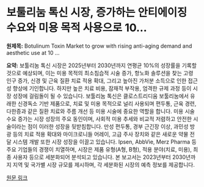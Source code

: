 # 보툴리눔 톡신 시장, 증가하는 안티에이징 수요와 미용 목적 사용으로 10…

**원제목:** Botulinum Toxin Market to grow with rising anti-aging demand and aesthetic use at 10 ...

**요약:** 보툴리눔 톡신 시장은 2025년부터 2030년까지 연평균 10%의 성장률을 기록할 것으로 예상되며, 이는 미용 목적의 최소침습적 시술 증가, 항노화 솔루션을 찾는 고령 인구 증가, 신경 및 근육 질환 치료 적용 확대, 그리고 높아진 가처분 소득으로 인한 접근성 향상에 기인합니다.  하지만 높은 치료 비용, 잠재적 부작용, 엄격한 규제 과정 등이 시장 성장에 걸림돌이 될 수 있습니다.  보툴리눔 톡신은 클로스트리디움 보툴리눔에서 유래한 신경독소 기반 제품으로, 치료 및 미용 목적으로 널리 사용되며 편두통, 근육 경련, 다한증과 같은 질환 치료와 주름 개선 등 미용 시술에 중요한 역할을 합니다.  미용 시술 수요 증가는 시장 성장의 주요 동인이며, 사회적 미용 추세와 비교적 저렴하고 안전한 시술이라는 점이 이러한 성장을 뒷받침합니다.  만성 편두통, 경부 근긴장 이상, 과민성 방광 등의 치료 적용 확대와 마이크로니들 어레이, 고급 주사 장치와 같은 새로운 약물 전달 시스템 개발 또한 시장 성장을 이끌고 있습니다.  Ipsen, AbbVie, Merz Pharma 등 주요 기업들의 경쟁이 치열하며,  시장은 제품 유형(A형, B형), 적용 분야(치료, 미용), 최종 사용자 등으로 세분화되어 분석되고 있습니다.  본 보고서는 2023년부터 2030년까지 지역 및 국가별 시장 규모를 제시하며,  각 세분화된 시장의 예측 정보를 제공합니다.

[원문 링크](https://www.pharmiweb.com/press-release/2025-07-21/botulinum-toxin-market-to-grow-with-rising-anti-aging-demand-and-aesthetic-use-at-10-cagr-by-2030)
